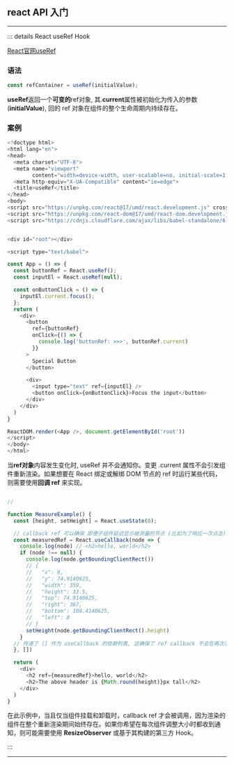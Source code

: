 ## react API 入门

------------------

::: details React useRef Hook

[React官网useRef](https://zh-hans.reactjs.org/docs/hooks-reference.html#useref)

### 语法

```javascript
const refContainer = useRef(initialValue);
```

**useRef**返回一个**可变的**ref对象, 其.**current**属性被初始化为传入的参数(**initialValue**), 回的 ref 对象在组件的整个生命周期内持续存在。

### 案例
```javascript
<!doctype html>
<html lang="en">
<head>
  <meta charset="UTF-8">
  <meta name="viewport"
        content="width=device-width, user-scalable=no, initial-scale=1.0, maximum-scale=1.0, minimum-scale=1.0">
  <meta http-equiv="X-UA-Compatible" content="ie=edge">
  <title>useRef</title>
</head>
<body>
<script src="https://unpkg.com/react@17/umd/react.development.js" crossorigin></script>
<script src="https://unpkg.com/react-dom@17/umd/react-dom.development.js" crossorigin></script>
<script src="https://cdnjs.cloudflare.com/ajax/libs/babel-standalone/6.21.1/babel.min.js" charset="utf-8"></script>


<div id="root"></div>

<script type="text/babel">

const App = () => {
  const buttonRef = React.useRef();
  const inputEl = React.useRef(null);

  const onButtonClick = () => {
    inputEl.current.focus();
  };
  return (
    <div>
      <button
        ref={buttonRef}
        onClick={() => {
          console.log('buttonRef: >>>', buttonRef.current)
        }}
      >
        Special Button
      </button>

      <div>
        <input type="text" ref={inputEl} />
        <button onClick={onButtonClick}>Focus the input</button>
      </div>
    </div>
  )
}

ReactDOM.render(<App />, document.getElementById('root'))
</script>
</body>
</html>

```


当**ref对象**内容发生变化时, useRef 并不会通知你。变更 .current 属性不会引发组件重新渲染。如果想要在 React 绑定或解绑 DOM 节点的 ref 时运行某些代码，则需要使用**回调 ref** 来实现。
```javascript

// 

function MeasureExample() {
  const [height, setHeight] = React.useState(0);

  // callback ref 可以确保 即便子组件延迟显示被测量的节点 (比如为了响应一次点击)，我们依然能够在父组件接收到相关的信息，以便更新测量结果。
  const measuredRef = React.useCallback(node => {
    console.log(node) // <h2>hello, world</h2>
    if (node !== null) {
      console.log(node.getBoundingClientRect())
      // {
      //   "x": 8,
      //   "y": 74.9140625,
      //   "width": 359,
      //   "height": 33.5,
      //   "top": 74.9140625,
      //   "right": 367,
      //   "bottom": 108.4140625,
      //   "left": 8
      // }
      setHeight(node.getBoundingClientRect().height)
    }
  // 传递了 [] 作为 useCallback 的依赖列表, 这确保了 ref callback 不会在再次渲染时改变，因此 React 不会在非必要的时候调用它。
  }, [])

  return (
    <div>
      <h2 ref={measuredRef}>hello, world</h2>
      <h2>The above header is {Math.round(height)}px tall</h2>
    </div>
  )
}
```

在此示例中，当且仅当组件挂载和卸载时，callback ref 才会被调用，因为渲染的组件在整个重新渲染期间始终存在。如果你希望在每次组件调整大小时都收到通知，则可能需要使用 **ResizeObserver** 或基于其构建的第三方 Hook。

:::


--------------------
